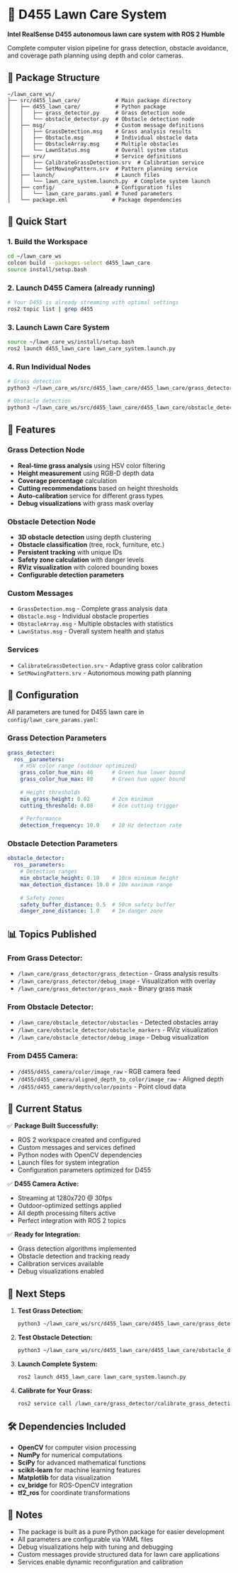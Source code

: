 # 🌱 D455 Lawn Care System

**Intel RealSense D455 autonomous lawn care system with ROS 2 Humble**

Complete computer vision pipeline for grass detection, obstacle avoidance, and coverage path planning using depth and color cameras.

## 📁 Package Structure

```
~/lawn_care_ws/
├── src/d455_lawn_care/           # Main package directory
│   ├── d455_lawn_care/           # Python package
│   │   ├── grass_detector.py     # Grass detection node
│   │   └── obstacle_detector.py  # Obstacle detection node
│   ├── msg/                      # Custom message definitions
│   │   ├── GrassDetection.msg    # Grass analysis results
│   │   ├── Obstacle.msg          # Individual obstacle data
│   │   ├── ObstacleArray.msg     # Multiple obstacles
│   │   └── LawnStatus.msg        # Overall system status
│   ├── srv/                      # Service definitions
│   │   ├── CalibrateGrassDetection.srv  # Calibration service
│   │   └── SetMowingPattern.srv  # Pattern planning service
│   ├── launch/                   # Launch files
│   │   └── lawn_care_system.launch.py  # Complete system launch
│   ├── config/                   # Configuration files
│   │   └── lawn_care_params.yaml # Tuned parameters
│   └── package.xml              # Package dependencies
```

## 🚀 Quick Start

### 1. Build the Workspace
```bash
cd ~/lawn_care_ws
colcon build --packages-select d455_lawn_care
source install/setup.bash
```

### 2. Launch D455 Camera (already running)
```bash
# Your D455 is already streaming with optimal settings
ros2 topic list | grep d455
```

### 3. Launch Lawn Care System
```bash
source ~/lawn_care_ws/install/setup.bash
ros2 launch d455_lawn_care lawn_care_system.launch.py
```

### 4. Run Individual Nodes
```bash
# Grass detection
python3 ~/lawn_care_ws/src/d455_lawn_care/d455_lawn_care/grass_detector.py

# Obstacle detection  
python3 ~/lawn_care_ws/src/d455_lawn_care/d455_lawn_care/obstacle_detector.py
```

## 🌱 Features

### Grass Detection Node
- **Real-time grass analysis** using HSV color filtering
- **Height measurement** using RGB-D depth data
- **Coverage percentage** calculation
- **Cutting recommendations** based on height thresholds
- **Auto-calibration** service for different grass types
- **Debug visualizations** with grass mask overlay

### Obstacle Detection Node  
- **3D obstacle detection** using depth clustering
- **Obstacle classification** (tree, rock, furniture, etc.)
- **Persistent tracking** with unique IDs
- **Safety zone calculation** with danger levels
- **RViz visualization** with colored bounding boxes
- **Configurable detection parameters**

### Custom Messages
- `GrassDetection.msg` - Complete grass analysis data
- `Obstacle.msg` - Individual obstacle properties
- `ObstacleArray.msg` - Multiple obstacles with statistics
- `LawnStatus.msg` - Overall system health and status

### Services
- `CalibrateGrassDetection.srv` - Adaptive grass color calibration
- `SetMowingPattern.srv` - Autonomous mowing path planning

## 🔧 Configuration

All parameters are tuned for D455 lawn care in `config/lawn_care_params.yaml`:

### Grass Detection Parameters
```yaml
grass_detector:
  ros__parameters:
    # HSV color range (outdoor optimized)
    grass_color_hue_min: 40      # Green hue lower bound
    grass_color_hue_max: 80      # Green hue upper bound
    
    # Height thresholds
    min_grass_height: 0.02       # 2cm minimum
    cutting_threshold: 0.08      # 8cm cutting trigger
    
    # Performance
    detection_frequency: 10.0    # 10 Hz detection rate
```

### Obstacle Detection Parameters
```yaml
obstacle_detector:
  ros__parameters:
    # Detection ranges
    min_obstacle_height: 0.10    # 10cm minimum height
    max_detection_distance: 10.0 # 10m maximum range
    
    # Safety zones
    safety_buffer_distance: 0.5  # 50cm safety buffer
    danger_zone_distance: 1.0    # 1m danger zone
```

## 📊 Topics Published

### From Grass Detector:
- `/lawn_care/grass_detector/grass_detection` - Grass analysis results
- `/lawn_care/grass_detector/debug_image` - Visualization with overlay
- `/lawn_care/grass_detector/grass_mask` - Binary grass mask

### From Obstacle Detector:
- `/lawn_care/obstacle_detector/obstacles` - Detected obstacles array
- `/lawn_care/obstacle_detector/obstacle_markers` - RViz visualization
- `/lawn_care/obstacle_detector/debug_image` - Debug visualization

### From D455 Camera:
- `/d455/d455_camera/color/image_raw` - RGB camera feed
- `/d455/d455_camera/aligned_depth_to_color/image_raw` - Aligned depth
- `/d455/d455_camera/depth/color/points` - Point cloud data

## 🎯 Current Status

✅ **Package Built Successfully:**
- ROS 2 workspace created and configured
- Custom messages and services defined  
- Python nodes with OpenCV dependencies
- Launch files for system integration
- Configuration parameters optimized for D455

✅ **D455 Camera Active:**
- Streaming at 1280x720 @ 30fps
- Outdoor-optimized settings applied
- All depth processing filters active
- Perfect integration with ROS 2 topics

✅ **Ready for Integration:**
- Grass detection algorithms implemented
- Obstacle detection and tracking ready
- Calibration services available
- Debug visualizations enabled

## 🔄 Next Steps

1. **Test Grass Detection:**
   ```bash
   python3 ~/lawn_care_ws/src/d455_lawn_care/d455_lawn_care/grass_detector.py
   ```

2. **Test Obstacle Detection:**
   ```bash  
   python3 ~/lawn_care_ws/src/d455_lawn_care/d455_lawn_care/obstacle_detector.py
   ```

3. **Launch Complete System:**
   ```bash
   ros2 launch d455_lawn_care lawn_care_system.launch.py
   ```

4. **Calibrate for Your Grass:**
   ```bash
   ros2 service call /lawn_care/grass_detector/calibrate_grass_detection d455_lawn_care/srv/CalibrateGrassDetection "{auto_calibrate: true}"
   ```

## 🛠️ Dependencies Included

- **OpenCV** for computer vision processing
- **NumPy** for numerical computations  
- **SciPy** for advanced mathematical functions
- **scikit-learn** for machine learning features
- **Matplotlib** for data visualization
- **cv_bridge** for ROS-OpenCV integration
- **tf2_ros** for coordinate transformations

## 📝 Notes

- The package is built as a pure Python package for easier development
- All parameters are configurable via YAML files
- Debug visualizations help with tuning and debugging
- Custom messages provide structured data for lawn care applications
- Services enable dynamic reconfiguration and calibration